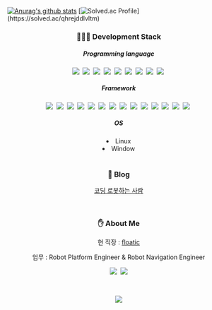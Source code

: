[![Anurag's github stats](https://github-readme-stats.vercel.app/api?username=ladianchad)](https://github.com/anuraghazra/github-readme-stats)
[![Solved.ac Profile](http://mazassumnida.wtf/api/generate_badge?boj="qhrejddlvltm")](https://solved.ac/qhrejddlvltm)
<h3 align="center">🧑🏻‍💻 Development Stack</h3>

<h5 align="center">Programming language</h5>
<p align="center">
  <img src="https://img.shields.io/badge/C-A8B9CC?style=flat-square&logo=C&logoColor=white"/></a>&nbsp
  <img src="https://img.shields.io/badge/C++-00599C?style=flat-square&logo=C%2B%2B&logoColor=white"/></a>&nbsp 
  <img src="https://img.shields.io/badge/C%23-00609C?style=flat-square&logo=Csharp&logoColor=white"/></a>&nbsp 
  <img src="https://img.shields.io/badge/Python-3766AB?style=flat-square&logo=Python&logoColor=white"/></a>&nbsp
  <img src="https://img.shields.io/badge/Kotlin-203296?style=flat-square&logo=Kotlin&logoColor=white"/></a>&nbsp 
  <img src="https://img.shields.io/badge/Java-007396?style=flat-square&logo=Java&logoColor=white"/></a>&nbsp 
  <img src="https://img.shields.io/badge/Javascript-ffb13b?style=flat-square&logo=javascript&logoColor=white"/></a>&nbsp 
  <img src="https://img.shields.io/badge/html-22b13b?style=flat-square&logo=html5&logoColor=white"/></a>&nbsp 
  <img src="https://img.shields.io/badge/css-1572B6?style=flat-square&logo=css3&logoColor=white"/></a>&nbsp 
</p>
<h5 align="center">Framework</h5>
<p align="center">
  <img src="https://img.shields.io/badge/ROS-123456?style=flat-square&logo=ROS&logoColor=white"/></a>&nbsp
  <img src="https://img.shields.io/badge/ROS2-125656?style=flat-square&logo=ROS&logoColor=white"/></a>&nbsp
  <img src="https://img.shields.io/badge/SpringBoot-6DB33F?style=flat-square&logo=Spring&logoColor=white"/></a>&nbsp
  <img src="https://img.shields.io/badge/React-112042?style=flat-square&logo=React&logoColor=white"/></a>&nbsp
  <img src="https://img.shields.io/badge/React-Native-112042?style=flat-square&logo=ReactNative&logoColor=white"/></a>&nbsp
  <img src="https://img.shields.io/badge/Node.js-339933?style=flat-square&logo=Node.js&logoColor=white"/></a>&nbsp
  <img src="https://img.shields.io/badge/NestJs-E0234E?style=flat-square&logo=NestJs&logoColor=white"/></a>&nbsp
  <img src="https://img.shields.io/badge/NextJs-000000?style=flat-square&logo=React&logoColor=white"/></a>&nbsp
  <img src="https://img.shields.io/badge/Mysql-E6B91E?style=flat-square&logo=MySql&logoColor=white"/></a>&nbsp 
  <img src="https://img.shields.io/badge/AWS-333664?style=flat-square&logo=amazon-aws&logoColor=white"/></a>&nbsp 
  <img src="https://img.shields.io/badge/Docker-331264?style=flat-square&logo=docker&logoColor=white"/></a>&nbsp 
  <img src="https://img.shields.io/badge/Arduiono-553322?style=flat-square&logo=arduino&logoColor=white"/></a>&nbsp 
  <img src="https://img.shields.io/badge/Matlab-664533?style=flat-square&logo=mathwork&logoColor=white"/></a>&nbsp 
  <img src="https://img.shields.io/badge/SolidWorks-661033?style=flat-square&logo=solidworks&logoColor=white"/></a>&nbsp
</p>
<h5 align="center">OS</h5>
<li align="center">
Linux
</li>
<li align="center">
Window
</li>

<br>

<h3 align="center">📑 Blog</h3>

<div align="center" style="text-align:center">

<a href="https://coding-robot.tistory.com">코딩 로봇하는 사람<a>

</div>

<br>


<h3 align="center">✋ About Me  </h3>
<p align="center">
    현 직장 : 
    <a href="https://floaticinc.com">floatic</a>
</p>
<p align="center">업무 : Robot Platform Engineer & Robot Navigation Engineer</p>
<p align="center">
  <a href="https://coding-robot.tistory.com"><img src="https://img.shields.io/badge/Tech%20Blog-111111?style=flat-square&logo=tistory&logoColor=white&link=https://coding-robot.tistory.com"/></a>&nbsp
  <a href="qhrejddlvltm@gmail.com"><img src="https://img.shields.io/badge/Gmail-d14836?style=flat-square&logo=Gmail&logoColor=white&link=qhrejddlvltm@gmail.com"/></a>
</p>
<br>

<p align="center">
  <a href="https://hits.seeyoufarm.com"><img src="https://hits.seeyoufarm.com/api/count/incr/badge.svg?url=https%3A%2F%2Fgithub.com%2Fladianchad&count_bg=%23ED6DA3&title_bg=%4586757E&icon=github.svg&icon_color=%23E1DEDE&title=hits&edge_flat=false"/></a>
</p>
